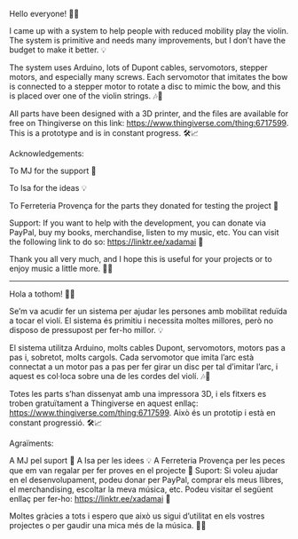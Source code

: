 Hello everyone! 🎻✨

I came up with a system to help people with reduced mobility play the violin. The system is primitive and needs many improvements, but I don’t have the budget to make it better. 💡

The system uses Arduino, lots of Dupont cables, servomotors, stepper motors, and especially many screws. Each servomotor that imitates the bow is connected to a stepper motor to rotate a disc to mimic the bow, and this is placed over one of the violin strings. 🎶🔧

All parts have been designed with a 3D printer, and the files are available for free on Thingiverse on this link: https://www.thingiverse.com/thing:6717599. This is a prototype and is in constant progress. 🛠️📈

Acknowledgements:

To MJ for the support 🙏

To Isa for the ideas 💡

To Ferreteria Provença for the parts they donated for testing the project 🏪

Support: 
If you want to help with the development, you can donate via PayPal, buy my books, merchandise, listen to my music, etc. You can visit the following link to do so: https://linktr.ee/xadamai 💖

Thank you all very much, and I hope this is useful for your projects or to enjoy music a little more. 🎵😊

-------------------------------

Hola a tothom! 🎻✨

Se’m va acudir fer un sistema per ajudar les persones amb mobilitat reduïda a tocar el violí. El sistema és primitiu i necessita moltes millores, però no disposo de pressupost per fer-ho millor. 💡

El sistema utilitza Arduino, molts cables Dupont, servomotors, motors pas a pas i, sobretot, molts cargols. Cada servomotor que imita l’arc està connectat a un motor pas a pas per fer girar un disc per tal d’imitar l’arc, i aquest es col·loca sobre una de les cordes del violí. 🎶🔧

Totes les parts s’han dissenyat amb una impressora 3D, i els fitxers es troben gratuïtament a Thingiverse en aquest enllaç: https://www.thingiverse.com/thing:6717599. Això és un prototip i està en constant progressió. 🛠️📈

Agraïments:

A MJ pel suport 🙏
A Isa per les idees 💡
A Ferreteria Provença per les peces que em van regalar per fer proves en el projecte 🏪
Suport: Si voleu ajudar en el desenvolupament, podeu donar per PayPal, comprar els meus llibres, el merchandising, escoltar la meva música, etc. Podeu visitar el següent enllaç per fer-ho: https://linktr.ee/xadamai 💖

Moltes gràcies a tots i espero que això us sigui d’utilitat en els vostres projectes o per gaudir una mica més de la música. 🎵😊

